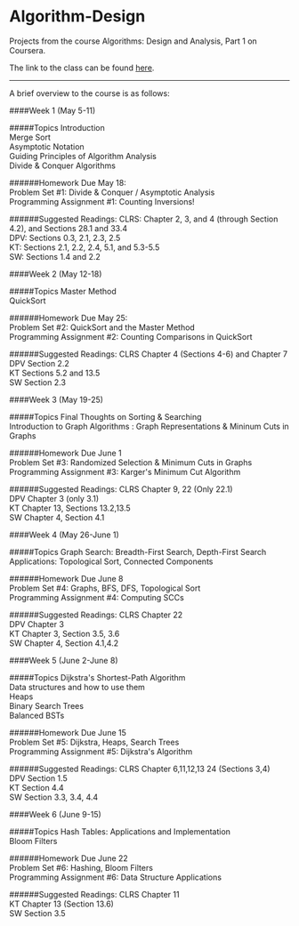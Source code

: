 Algorithm-Design
================

Projects from the course Algorithms: Design and Analysis, Part 1 on Coursera.

The link to the class can be found [here](https://class.coursera.org/algo-005).

---

A brief overview to the course is as follows:

####Week 1 (May 5-11)

#####Topics
Introduction  
Merge Sort  
Asymptotic Notation  
Guiding Principles of Algorithm Analysis  
Divide & Conquer Algorithms  

######Homework
Due May 18:  
Problem Set #1: Divide & Conquer / Asymptotic Analysis  
Programming Assignment #1: Counting Inversions!  

######Suggested Readings:
CLRS: Chapter 2, 3, and 4 (through Section 4.2), and Sections 28.1 and 33.4  
DPV: Sections 0.3, 2.1, 2.3, 2.5  
KT: Sections 2.1, 2.2, 2.4, 5.1, and 5.3-5.5  
SW: Sections 1.4 and 2.2  

####Week 2 (May 12-18)

#####Topics
Master Method  
QuickSort  

######Homework
Due May 25:  
Problem Set #2: QuickSort and the Master Method  
Programming Assignment #2: Counting Comparisons in QuickSort  

######Suggested Readings:
CLRS Chapter 4 (Sections 4-6) and Chapter 7  
DPV Section 2.2  
KT Sections 5.2 and 13.5  
SW Section 2.3  

####Week 3 (May 19-25)

#####Topics
Final Thoughts on Sorting & Searching  
Introduction to Graph Algorithms : Graph Representations & Mininum Cuts in Graphs  

######Homework
Due June 1  
Problem Set #3: Randomized Selection & Minimum Cuts in Graphs  
Programming Assignment #3: Karger's Minimum Cut Algorithm  

######Suggested Readings:
CLRS Chapter 9, 22 (Only 22.1)  
DPV Chapter 3 (only 3.1)  
KT Chapter 13, Sections 13.2,13.5  
SW Chapter 4, Section 4.1  

####Week 4 (May 26-June 1)

#####Topics
Graph Search: Breadth-First Search, Depth-First Search  
Applications: Topological Sort, Connected Components  

######Homework
Due June 8  
Problem Set #4: Graphs, BFS, DFS, Topological Sort  
Programming Assignment #4: Computing SCCs  

######Suggested Readings:
CLRS Chapter 22  
DPV Chapter 3  
KT Chapter 3, Section 3.5, 3.6  
SW Chapter 4, Section 4.1,4.2  

####Week 5 (June 2-June 8)

#####Topics
Dijkstra's Shortest-Path Algorithm  
Data structures and how to use them  
Heaps  
Binary Search Trees  
Balanced BSTs  

######Homework
Due June 15  
Problem Set #5: Dijkstra, Heaps, Search Trees  
Programming Assignment #5: Dijkstra's Algorithm  

######Suggested Readings:
CLRS Chapter 6,11,12,13 24 (Sections 3,4)  
DPV Section 1.5  
KT Section 4.4  
SW Section 3.3, 3.4, 4.4  

####Week 6 (June 9-15)

#####Topics
Hash Tables: Applications and Implementation  
Bloom Filters  

######Homework
Due June 22  
Problem Set #6: Hashing, Bloom Filters  
Programming Assignment #6: Data Structure Applications  

######Suggested Readings:
CLRS Chapter 11  
KT Chapter 13 (Section 13.6)  
SW Section 3.5
